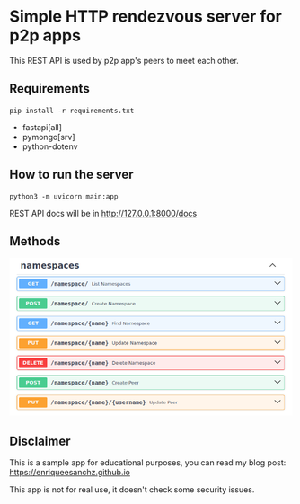 # Simple HTTP rendezvous server for p2p apps
This REST API is used by p2p app's peers to meet each other.

## Requirements
```
pip install -r requirements.txt
```
- fastapi[all]
- pymongo[srv]
- python-dotenv

## How to run the server
```
python3 -m uvicorn main:app
```
REST API docs will be in http://127.0.0.1:8000/docs

## Methods
![REST API methods](https://github.com/enriqueesanchz/rendezvous/blob/main/methods.png?raw=true)

## Disclaimer
This is a sample app for educational purposes, you can read my blog post: https://enriqueesanchz.github.io

This app is not for real use, it doesn't check some security issues.
